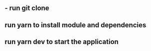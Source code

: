 ## - run git clone

## run yarn to install module and dependencies

## run yarn dev to start the application